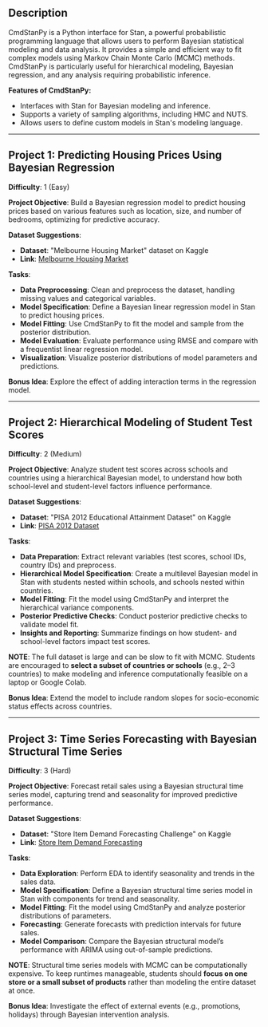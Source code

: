 ## Description  
CmdStanPy is a Python interface for Stan, a powerful probabilistic programming language that allows users to perform Bayesian statistical modeling and data analysis. It provides a simple and efficient way to fit complex models using Markov Chain Monte Carlo (MCMC) methods. CmdStanPy is particularly useful for hierarchical modeling, Bayesian regression, and any analysis requiring probabilistic inference.  

**Features of CmdStanPy:**  
- Interfaces with Stan for Bayesian modeling and inference.  
- Supports a variety of sampling algorithms, including HMC and NUTS.  
- Allows users to define custom models in Stan's modeling language.  

---

## Project 1: Predicting Housing Prices Using Bayesian Regression  
**Difficulty**: 1 (Easy)  

**Project Objective**: Build a Bayesian regression model to predict housing prices based on various features such as location, size, and number of bedrooms, optimizing for predictive accuracy.  

**Dataset Suggestions**:  
- **Dataset**: "Melbourne Housing Market" dataset on Kaggle  
- **Link**: [Melbourne Housing Market](https://www.kaggle.com/datasets/dansbecker/melbourne-housing-snapshot)  

**Tasks**:  
- **Data Preprocessing**: Clean and preprocess the dataset, handling missing values and categorical variables.  
- **Model Specification**: Define a Bayesian linear regression model in Stan to predict housing prices.  
- **Model Fitting**: Use CmdStanPy to fit the model and sample from the posterior distribution.  
- **Model Evaluation**: Evaluate performance using RMSE and compare with a frequentist linear regression model.  
- **Visualization**: Visualize posterior distributions of model parameters and predictions.  

**Bonus Idea**: Explore the effect of adding interaction terms in the regression model.  

---

## Project 2: Hierarchical Modeling of Student Test Scores  
**Difficulty**: 2 (Medium)  

**Project Objective**: Analyze student test scores across schools and countries using a hierarchical Bayesian model, to understand how both school-level and student-level factors influence performance.  

**Dataset Suggestions**:  
- **Dataset**: "PISA 2012 Educational Attainment Dataset" on Kaggle  
- **Link**: [PISA 2012 Dataset](https://www.kaggle.com/datasets/larsen0966/pisa2012)  

**Tasks**:  
- **Data Preparation**: Extract relevant variables (test scores, school IDs, country IDs) and preprocess.  
- **Hierarchical Model Specification**: Create a multilevel Bayesian model in Stan with students nested within schools, and schools nested within countries.  
- **Model Fitting**: Fit the model using CmdStanPy and interpret the hierarchical variance components.  
- **Posterior Predictive Checks**: Conduct posterior predictive checks to validate model fit.  
- **Insights and Reporting**: Summarize findings on how student- and school-level factors impact test scores.  

**NOTE**: The full dataset is large and can be slow to fit with MCMC. Students are encouraged to **select a subset of countries or schools** (e.g., 2–3 countries) to make modeling and inference computationally feasible on a laptop or Google Colab.  

**Bonus Idea**: Extend the model to include random slopes for socio-economic status effects across countries.  

---

## Project 3: Time Series Forecasting with Bayesian Structural Time Series  
**Difficulty**: 3 (Hard)  

**Project Objective**: Forecast retail sales using a Bayesian structural time series model, capturing trend and seasonality for improved predictive performance.  

**Dataset Suggestions**:  
- **Dataset**: "Store Item Demand Forecasting Challenge" on Kaggle  
- **Link**: [Store Item Demand Forecasting](https://www.kaggle.com/c/demand-forecasting-kernels-only/data)  

**Tasks**:  
- **Data Exploration**: Perform EDA to identify seasonality and trends in the sales data.  
- **Model Specification**: Define a Bayesian structural time series model in Stan with components for trend and seasonality.  
- **Model Fitting**: Fit the model using CmdStanPy and analyze posterior distributions of parameters.  
- **Forecasting**: Generate forecasts with prediction intervals for future sales.  
- **Model Comparison**: Compare the Bayesian structural model’s performance with ARIMA using out-of-sample predictions.  

**NOTE**: Structural time series models with MCMC can be computationally expensive. To keep runtimes manageable, students should **focus on one store or a small subset of products** rather than modeling the entire dataset at once.  

**Bonus Idea**: Investigate the effect of external events (e.g., promotions, holidays) through Bayesian intervention analysis.  
